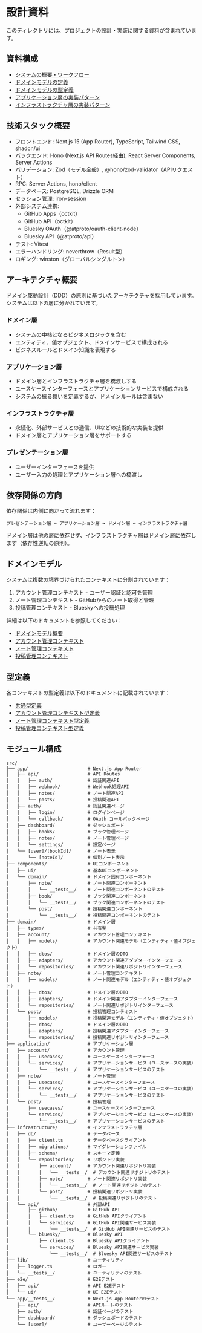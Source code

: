 # 設計資料

このディレクトリには、プロジェクトの設計・実装に関する資料が含まれています。

## 資料構成

- [システムの概要・ワークフロー](./flowchart.md)
- [ドメインモデルの定義](./domains/)
- [ドメインモデルの型定義](./domain-types/)
- [アプリケーション層の実装パターン](./application-layer.md)
- [インフラストラクチャ層の実装パターン](./infrastructure-layer.md)

## 技術スタック概要

- フロントエンド: Next.js 15 (App Router), TypeScript, Tailwind CSS, shadcn/ui
- バックエンド: Hono (Next.js API Routes経由), React Server Components, Server Actions
- バリデーション: Zod（モデル全般）, @hono/zod-validator（APIリクエスト）
- RPC: Server Actions, hono/client
- データベース: PostgreSQL, Drizzle ORM
- セッション管理: iron-session
- 外部システム連携:
  - GitHub Apps（octkit）
  - GitHub API（octkit）
  - Bluesky OAuth（@atproto/oauth-client-node）
  - Bluesky API（@atproto/api）
- テスト: Vitest
- エラーハンドリング: neverthrow（Result型）
- ロギング: winston（グローバルシングルトン）

## アーキテクチャ概要

ドメイン駆動設計（DDD）の原則に基づいたアーキテクチャを採用しています。システムは以下の層に分かれています。

### ドメイン層

- システムの中核となるビジネスロジックを含む
- エンティティ、値オブジェクト、ドメインサービスで構成される
- ビジネスルールとドメイン知識を表現する

### アプリケーション層

- ドメイン層とインフラストラクチャ層を橋渡しする
- ユースケースインターフェースとアプリケーションサービスで構成される
- システムの振る舞いを定義するが、ドメインルールは含まない

### インフラストラクチャ層

- 永続化、外部サービスとの通信、UIなどの技術的な実装を提供
- ドメイン層とアプリケーション層をサポートする

### プレゼンテーション層

- ユーザーインターフェースを提供
- ユーザー入力の処理とアプリケーション層への橋渡し

## 依存関係の方向

依存関係は内側に向かって流れます：

```
プレゼンテーション層 → アプリケーション層 → ドメイン層 ← インフラストラクチャ層
```

ドメイン層は他の層に依存せず、インフラストラクチャ層はドメイン層に依存します（依存性逆転の原則）。

## ドメインモデル

システムは複数の境界づけられたコンテキストに分割されています：

1. アカウント管理コンテキスト - ユーザー認証と認可を管理
2. ノート管理コンテキスト - GitHubからのノート取得と管理
3. 投稿管理コンテキスト - Blueskyへの投稿処理

詳細は以下のドキュメントを参照してください：

- [ドメインモデル概要](./domains/overview.md)
- [アカウント管理コンテキスト](./domains/account.md)
- [ノート管理コンテキスト](./domains/note.md)
- [投稿管理コンテキスト](./domains/post.md)

## 型定義

各コンテキストの型定義は以下のドキュメントに記載されています：

- [共通型定義](./domain-types/common.md)
- [アカウント管理コンテキスト型定義](./domain-types/account.md)
- [ノート管理コンテキスト型定義](./domain-types/note.md)
- [投稿管理コンテキスト型定義](./domain-types/post.md)

## モジュール構成

```
src/
├── app/                      # Next.js App Router
│   ├── api/                  # API Routes
│   │   ├── auth/             # 認証関連API
│   │   ├── webhook/          # Webhook処理API
│   │   ├── notes/            # ノート関連API
│   │   └── posts/            # 投稿関連API
│   ├── auth/                 # 認証関連ページ
│   │   ├── login/            # ログインページ
│   │   └── callback/         # OAuth コールバックページ
│   ├── dashboard/            # ダッシュボード
│   │   ├── books/            # ブック管理ページ
│   │   ├── notes/            # ノート管理ページ
│   │   └── settings/         # 設定ページ
│   └── [user]/[bookId]/      # ノート表示
│       └── [noteId]/         # 個別ノート表示
├── components/               # UIコンポーネント
│   ├── ui/                   # 基本UIコンポーネント
│   └── domain/               # ドメイン固有コンポーネント
│       ├── note/             # ノート関連コンポーネント
│       │   └── __tests__/    # ノート関連コンポーネントのテスト
│       ├── book/             # ブック関連コンポーネント
│       │   └── __tests__/    # ブック関連コンポーネントのテスト
│       └── post/             # 投稿関連コンポーネント
│           └── __tests__/    # 投稿関連コンポーネントのテスト
├── domain/                   # ドメイン層
│   ├── types/                # 共有型
│   ├── account/              # アカウント管理コンテキスト
│   │   ├── models/           # アカウント関連モデル（エンティティ・値オブジェクト）
│   │   ├── dtos/             # ドメイン層のDTO
│   │   ├── adapters/         # アカウント関連アダプターインターフェース
│   │   └── repositories/     # アカウント関連リポジトリインターフェース
│   ├── note/                 # ノート管理コンテキスト
│   │   ├── models/           # ノート関連モデル（エンティティ・値オブジェクト）
│   │   ├── dtos/             # ドメイン層のDTO
│   │   ├── adapters/         # ドメイン関連アダプターインターフェース
│   │   └── repositories/     # ノート関連リポジトリインターフェース
│   └── post/                 # 投稿管理コンテキスト
│       ├── models/           # 投稿関連モデル（エンティティ・値オブジェクト）
│       ├── dtos/             # ドメイン層のDTO
│       ├── adapters/         # 投稿関連アダプターインターフェース
│       └── repositories/     # 投稿関連リポジトリインターフェース
├── application/              # アプリケーション層
│   ├── account/              # アカウント管理
│   │   ├── usecases/         # ユースケースインターフェース
│   │   └── services/         # アプリケーションサービス（ユースケースの実装）
│   │       └── __tests__/    # アプリケーションサービスのテスト
│   ├── note/                 # ノート管理
│   │   ├── usecases/         # ユースケースインターフェース
│   │   └── services/         # アプリケーションサービス（ユースケースの実装）
│   │       └── __tests__/    # アプリケーションサービスのテスト
│   └── post/                 # 投稿管理
│       ├── usecases/         # ユースケースインターフェース
│       └── services/         # アプリケーションサービス（ユースケースの実装）
│           └── __tests__/    # アプリケーションサービスのテスト
├── infrastructure/           # インフラストラクチャ層
│   ├── db/                   # データベース
│   │   ├── client.ts         # データベースクライアント
│   │   ├── migrations/       # マイグレーションファイル
│   │   ├── schema/           # スキーマ定義
│   │   └── repositories/     # リポジトリ実装
│   │       ├── account/      # アカウント関連リポジトリ実装
│   │       │   └── __tests__/  # アカウント関連リポジトリのテスト
│   │       ├── note/         # ノート関連リポジトリ実装
│   │       │   └── __tests__/  # ノート関連リポジトリのテスト
│   │       └── post/         # 投稿関連リポジトリ実装
│   │           └── __tests__/  # 投稿関連リポジトリのテスト
│   └── api/                  # 外部API
│       ├── github/           # GitHub API
│       │   ├── client.ts     # GitHub APIクライアント
│       │   └── services/     # GitHub API関連サービス実装
│       │       └── __tests__/  # GitHub API関連サービスのテスト
│       └── bluesky/          # Bluesky API
│           ├── client.ts     # Bluesky APIクライアント
│           └── services/     # Bluesky API関連サービス実装
│               └── __tests__/  # Bluesky API関連サービスのテスト
├── lib/                      # ユーティリティ
│   ├── logger.ts             # ロガー
│   └── __tests__/            # ユーティリティのテスト
├── e2e/                      # E2Eテスト
│   ├── api/                  # API E2Eテスト
│   └── ui/                   # UI E2Eテスト
└── app/__tests__/            # Next.js App Routerのテスト
    ├── api/                  # APIルートのテスト
    ├── auth/                 # 認証ページのテスト
    ├── dashboard/            # ダッシュボードのテスト
    └── [user]/               # ユーザーページのテスト
```
